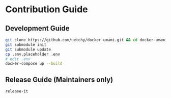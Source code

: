 # Contribution Guide

## Development Guide

```bash
git clone https://github.com/uetchy/docker-umami.git && cd docker-umami
git submodule init
git submodule update
cp .env.placeholder .env
# edit .env
docker-compose up --build
```

## Release Guide (Maintainers only)

```bash
release-it
```
